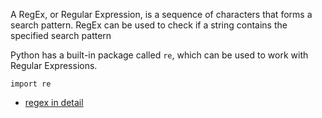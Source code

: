 A RegEx, or Regular Expression, is a sequence of characters that forms a search pattern.
RegEx can be used to check if a string contains the specified search pattern

Python has a built-in package called `re`, which can be used to work with Regular Expressions.

`import re`

- [regex in detail](https://www.w3schools.com/python/python_regex.asp)





















